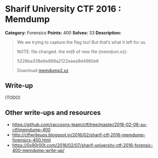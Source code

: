 # Sharif University CTF 2016 : Memdump

**Category:** Forensics
**Points:** 400
**Solves:** 33
**Description:**

> We we trying to capture the flag too! But that’s what it left for us. 
> 
> 
> NOTE: file changed. the md5 of new file (memdum.xz): 
> 
> 5226ba338e9e889a2122eaea9d4980e6
> 
> Download [memdump2.xz](https://mega.nz/#!PEMnDDhR)


## Write-up

(TODO)

## Other write-ups and resources

* <https://github.com/raccoons-team/ctf/tree/master/2016-02-06-su-ctf/memdump-400>
* <http://ctfwriteups.blogspot.in/2016/02/sharif-ctf-2016-memdump-forensics-400.html>
* <https://0x90r00t.com/2016/02/07/sharif-university-ctf-2016-forensic-400-memdump-write-up/>
